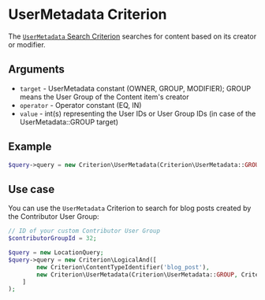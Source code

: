 # UserMetadata Criterion

The [`UserMetadata` Search Criterion](https://github.com/ezsystems/ezplatform-kernel/blob/v1.0.0/eZ/Publish/API/Repository/Values/Content/Query/Criterion/UserMetadata.php)
searches for content based on its creator or modifier.

## Arguments

- `target` - UserMetadata constant (OWNER, GROUP, MODIFIER); GROUP means the User Group of the Content item's creator
- `operator` - Operator constant (EQ, IN)
- `value` - int(s) representing the User IDs or User Group IDs (in case of the UserMetadata::GROUP target)

## Example

``` php
$query->query = new Criterion\UserMetadata(Criterion\UserMetadata::GROUP, Criterion\Operator::EQ, 12);
```

## Use case

You can use the `UserMetadata` Criterion to search for blog posts created by the Contributor User Group:

``` php hl_lines="7"
// ID of your custom Contributor User Group
$contributorGroupId = 32;

$query = new LocationQuery;
$query->query = new Criterion\LogicalAnd([
        new Criterion\ContentTypeIdentifier('blog_post'),
        new Criterion\UserMetadata(Criterion\UserMetadata::GROUP, Criterion\Operator::EQ, $contributorGroupId)
    ]
);
```
